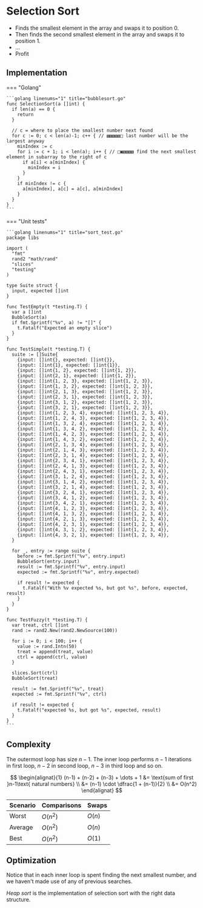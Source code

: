 # Selection Sort

<script type="text/javascript" src="https://www.gstatic.com/charts/loader.js"></script>

<style>
.md-logo img {
  content: url('/algorithms/sort/sort-light.svg');
}

:root [data-md-color-scheme=slate] .md-logo img  {
  content: url('/algorithms/sort/sort-dark.svg');
}
</style>

- Finds the smallest element in the array and swaps it to position $0$.
- Then finds the second smallest element in the array and swaps it to position $1$.
- $\dots$
- Profit

## Implementation

=== "Golang"

    ```golang linenums="1" title="bubblesort.go"
    func SelectionSort(a []int) {
      if len(a) == 0 {
        return
      }

      // c = where to place the smallest number next found
      for c := 0; c < len(a)-1; c++ { // ▧▧▧▧▧□ last number will be the largest anyway
        minIndex := c
        for i := c + 1; i < len(a); i++ { // □▣▧▧▧▧ find the next smallest element in subarray to the right of c
          if a[i] < a[minIndex] {
            minIndex = i
          }
        }
        if minIndex != c {
          a[minIndex], a[c] = a[c], a[minIndex]
        }
      }
    }
    ```

=== "Unit tests"

    ```golang linenums="1" title="sort_test.go"
    package libs

    import (
      "fmt"
      rand2 "math/rand"
      "slices"
      "testing"
    )

    type Suite struct {
      input, expected []int
    }

    func TestEmpty(t *testing.T) {
      var a []int
      BubbleSort(a)
      if fmt.Sprintf("%v", a) != "[]" {
        t.Fatalf("Expected an empty slice")
      }
    }

    func TestSimple(t *testing.T) {
      suite := []Suite{
        {input: []int{}, expected: []int{}},
        {input: []int{1}, expected: []int{1}},
        {input: []int{1, 2}, expected: []int{1, 2}},
        {input: []int{2, 1}, expected: []int{1, 2}},
        {input: []int{1, 2, 3}, expected: []int{1, 2, 3}},
        {input: []int{1, 3, 2}, expected: []int{1, 2, 3}},
        {input: []int{2, 1, 3}, expected: []int{1, 2, 3}},
        {input: []int{2, 3, 1}, expected: []int{1, 2, 3}},
        {input: []int{3, 1, 2}, expected: []int{1, 2, 3}},
        {input: []int{3, 2, 1}, expected: []int{1, 2, 3}},
        {input: []int{1, 2, 3, 4}, expected: []int{1, 2, 3, 4}},
        {input: []int{1, 2, 4, 3}, expected: []int{1, 2, 3, 4}},
        {input: []int{1, 3, 2, 4}, expected: []int{1, 2, 3, 4}},
        {input: []int{1, 3, 4, 2}, expected: []int{1, 2, 3, 4}},
        {input: []int{1, 4, 2, 3}, expected: []int{1, 2, 3, 4}},
        {input: []int{1, 4, 3, 2}, expected: []int{1, 2, 3, 4}},
        {input: []int{2, 1, 3, 4}, expected: []int{1, 2, 3, 4}},
        {input: []int{2, 1, 4, 3}, expected: []int{1, 2, 3, 4}},
        {input: []int{2, 3, 1, 4}, expected: []int{1, 2, 3, 4}},
        {input: []int{2, 3, 4, 1}, expected: []int{1, 2, 3, 4}},
        {input: []int{2, 4, 1, 3}, expected: []int{1, 2, 3, 4}},
        {input: []int{2, 4, 3, 1}, expected: []int{1, 2, 3, 4}},
        {input: []int{3, 1, 2, 4}, expected: []int{1, 2, 3, 4}},
        {input: []int{3, 1, 4, 2}, expected: []int{1, 2, 3, 4}},
        {input: []int{3, 2, 1, 4}, expected: []int{1, 2, 3, 4}},
        {input: []int{3, 2, 4, 1}, expected: []int{1, 2, 3, 4}},
        {input: []int{3, 4, 1, 2}, expected: []int{1, 2, 3, 4}},
        {input: []int{3, 4, 2, 1}, expected: []int{1, 2, 3, 4}},
        {input: []int{4, 1, 2, 3}, expected: []int{1, 2, 3, 4}},
        {input: []int{4, 1, 3, 2}, expected: []int{1, 2, 3, 4}},
        {input: []int{4, 2, 1, 3}, expected: []int{1, 2, 3, 4}},
        {input: []int{4, 2, 3, 1}, expected: []int{1, 2, 3, 4}},
        {input: []int{4, 3, 1, 2}, expected: []int{1, 2, 3, 4}},
        {input: []int{4, 3, 2, 1}, expected: []int{1, 2, 3, 4}},
      }

      for _, entry := range suite {
        before := fmt.Sprintf("%v", entry.input)
        BubbleSort(entry.input)
        result := fmt.Sprintf("%v", entry.input)
        expected := fmt.Sprintf("%v", entry.expected)

        if result != expected {
          t.Fatalf("With %v expected %s, but got %s", before, expected, result)
        }
      }
    }

    func TestFuzzy(t *testing.T) {
      var treat, ctrl []int
      rand := rand2.New(rand2.NewSource(100))

      for i := 0; i < 100; i++ {
        value := rand.Intn(50)
        treat = append(treat, value)
        ctrl = append(ctrl, value)
      }

      slices.Sort(ctrl)
      BubbleSort(treat)

      result := fmt.Sprintf("%v", treat)
      expected := fmt.Sprintf("%v", ctrl)

      if result != expected {
        t.Fatalf("expected %s, but got %s", expected, result)
      }
    }
    ```

## Complexity

The outermost loop has size $n-1$. The inner loop performs $n-1$ iterations in first loop, $n-2$ in second loop, $n-3$ in third loop and so on.

$$
\begin{alignat}{1}
(n-1) + (n-2) + (n-3) + \dots + 1 &= \text{sum of first }n-1\text{ natural numbers} \\
&= (n-1) \cdot \dfrac{1 + (n-1)}{2} \\
&= O(n^2)
\end{alignat}
$$

| Scenario | Comparisons | Swaps  |
| -------- | ----------- | ------ |
| Worst    | $O(n^2)$    | $O(n)$ |
| Average  | $O(n^2)$    | $O(n)$ |
| Best     | $O(n^2)$    | $O(1)$ |

## Optimization

Notice that in each inner loop is spent finding the next smallest number, and we haven't made use of any of previous searches.

_Heap sort_ is the implementation of selection sort with the right data structure.
